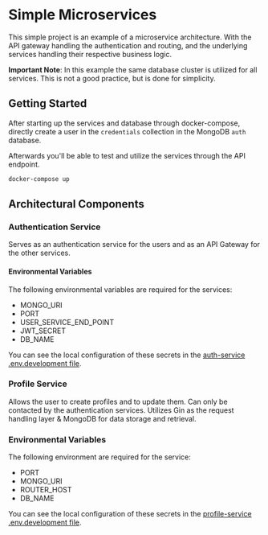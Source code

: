 # Simple Microservices
This simple project is an example of a microservice architecture. With the API gateway handling the authentication and routing, and the underlying services handling their respective business logic.

**Important Note**: In this example the same database cluster is utilized for all services. This is not a good practice, but is done for simplicity.

## Getting Started

After starting up the services and database through docker-compose, directly create a user in the `credentials` collection in the MongoDB `auth` database.

Afterwards you'll be able to test and utilize the services through the API endpoint.
```bash
docker-compose up
```

## Architectural Components

### Authentication Service
Serves as an authentication service for the users and as an API Gateway for the other services.


#### Environmental Variables
The following environmental variables are required for the services:
- MONGO_URI
- PORT
- USER_SERVICE_END_POINT
- JWT_SECRET
- DB_NAME

You can see the local configuration of these secrets in the [auth-service .env.development file](./auth-service/.env.development).

### Profile Service

Allows the user to create profiles and to update them. Can only be contacted by the authentication services.
Utilizes Gin as the request handling layer & MongoDB for data storage and retrieval.

### Environmental Variables
The following environment are required for the service:
- PORT
- MONGO_URI
- ROUTER_HOST
- DB_NAME

You can see the local configuration of these secrets in the [profile-service .env.development file](./profile-service/.env.development).